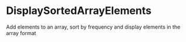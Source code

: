 # DisplaySortedArrayElements
Add elements to an array, sort by frequency and display elements in the array format
